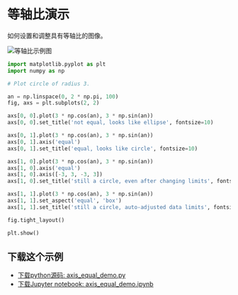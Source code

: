 # 等轴比演示

如何设置和调整具有等轴比的图像。

![等轴比示例图](https://matplotlib.org/_images/sphx_glr_axis_equal_demo_001.png)

```python
import matplotlib.pyplot as plt
import numpy as np

# Plot circle of radius 3.

an = np.linspace(0, 2 * np.pi, 100)
fig, axs = plt.subplots(2, 2)

axs[0, 0].plot(3 * np.cos(an), 3 * np.sin(an))
axs[0, 0].set_title('not equal, looks like ellipse', fontsize=10)

axs[0, 1].plot(3 * np.cos(an), 3 * np.sin(an))
axs[0, 1].axis('equal')
axs[0, 1].set_title('equal, looks like circle', fontsize=10)

axs[1, 0].plot(3 * np.cos(an), 3 * np.sin(an))
axs[1, 0].axis('equal')
axs[1, 0].axis([-3, 3, -3, 3])
axs[1, 0].set_title('still a circle, even after changing limits', fontsize=10)

axs[1, 1].plot(3 * np.cos(an), 3 * np.sin(an))
axs[1, 1].set_aspect('equal', 'box')
axs[1, 1].set_title('still a circle, auto-adjusted data limits', fontsize=10)

fig.tight_layout()

plt.show()
```

## 下载这个示例
            
- [下载python源码: axis_equal_demo.py](https://matplotlib.org/_downloads/axis_equal_demo.py)
- [下载Jupyter notebook: axis_equal_demo.ipynb](https://matplotlib.org/_downloads/axis_equal_demo.ipynb)